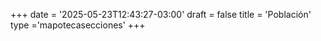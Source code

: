 +++
date = '2025-05-23T12:43:27-03:00'
draft = false
title = 'Población'
type ='mapotecasecciones'
+++
